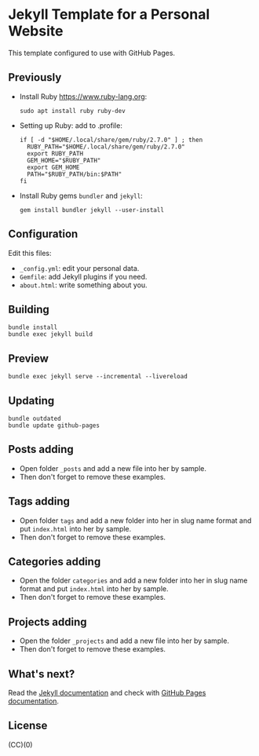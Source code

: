 # Jekyll Template for a Personal Website

This template configured to use with GitHub Pages.

## Previously

- Install Ruby <https://www.ruby-lang.org>:

  ``` shell
  sudo apt install ruby ruby-dev
  ```

- Setting up Ruby: add to .profile:

  ``` plain
  if [ -d "$HOME/.local/share/gem/ruby/2.7.0" ] ; then
    RUBY_PATH="$HOME/.local/share/gem/ruby/2.7.0"
    export RUBY_PATH
    GEM_HOME="$RUBY_PATH"
    export GEM_HOME
    PATH="$RUBY_PATH/bin:$PATH"
  fi
  ```

- Install Ruby gems `bundler` and `jekyll`:

  ``` shell
  gem install bundler jekyll --user-install
  ```

## Configuration

Edit this files:

- `_config.yml`: edit your personal data.
- `Gemfile`: add Jekyll plugins if you need.
- `about.html`: write something about you.

## Building

``` shell
bundle install
bundle exec jekyll build
```

## Preview

``` shell
bundle exec jekyll serve --incremental --livereload
```

## Updating

``` shell
bundle outdated
bundle update github-pages
```

## Posts adding

- Open folder `_posts` and add a new file into her by sample.
- Then don't forget to remove these examples.

## Tags adding

- Open folder `tags` and add a new folder into her in slug name format
  and put `index.html` into her by sample.
- Then don't forget to remove these examples.

## Categories adding

- Open the folder `categories` and add a new folder into her in slug name format
  and put `index.html` into her by sample.
- Then don't forget to remove these examples.

## Projects adding

- Open the folder `_projects` and add a new file into her by sample.
- Then don't forget to remove these examples.

## What's next?

Read the [Jekyll documentation](https://jekyllrb.com/docs/) and check with
[GitHub Pages documentation](https://help.github.com/en/github/working-with-github-pages/setting-up-a-github-pages-site-with-jekyll).

## License

(CC)(0)
